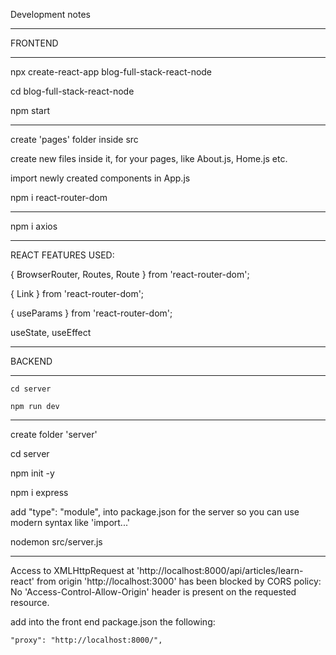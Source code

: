 Development notes

---

FRONTEND

---

npx create-react-app blog-full-stack-react-node

cd blog-full-stack-react-node

npm start

---

create 'pages' folder inside src

create new files inside it, for your pages, like About.js, Home.js etc.

import newly created components in App.js

npm i react-router-dom

---

npm i axios

---

REACT FEATURES USED:

{ BrowserRouter, Routes, Route } from 'react-router-dom';

{ Link } from 'react-router-dom';

{ useParams } from 'react-router-dom';

useState, useEffect

---

BACKEND

---

```cd server```

```npm run dev```

---

create folder 'server'

cd server

npm init -y

npm i express

add  "type": "module", into package.json for the server so you can use modern syntax like 'import...'

nodemon src/server.js

---

Access to XMLHttpRequest at 'http://localhost:8000/api/articles/learn-react' from origin 'http://localhost:3000' has been blocked by CORS policy: No 'Access-Control-Allow-Origin' header is present on the requested resource.

add into the front end package.json the following:

```"proxy": "http://localhost:8000/",```

